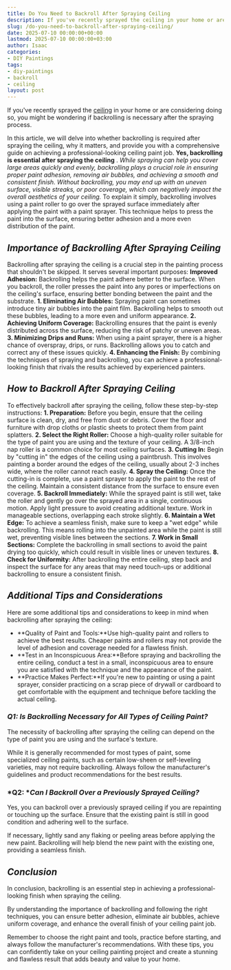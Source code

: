 ```yaml
---
title: Do You Need to Backroll After Spraying Ceiling
description: If you've recently sprayed the ceiling in your home or are considering doing so, you might be wondering if backrolling is necessary after the spraying...
slug: /do-you-need-to-backroll-after-spraying-ceiling/
date: 2025-07-10 00:00:00+00:00
lastmod: 2025-07-10 00:00:00+03:00
author: Isaac
categories:
- DIY Paintings
tags:
- diy-paintings
- backroll
- ceiling
layout: post
---
```

If you've recently sprayed the [ceiling](https://pestpolicy.com/how-do-you-paint-a-ceiling-in-a-stairwell/) in your home or are considering doing so, you might be wondering if backrolling is necessary after the spraying process.

In this article, we will delve into whether backrolling is required after spraying the ceiling, why it matters, and provide you with a comprehensive guide on achieving a professional-looking ceiling paint job.
**Yes, backrolling is essential after spraying the ceiling**
.
*While spraying can help you cover large areas quickly and evenly, backrolling plays a crucial role in ensuring proper paint adhesion, removing air bubbles, and achieving a smooth and consistent finish. Without backrolling, you may end up with an uneven surface, visible streaks, or poor coverage, which can negatively impact the overall aesthetics of your ceiling.*
To explain it simply, backrolling involves using a paint roller to go over the sprayed surface immediately after applying the paint with a paint sprayer. This technique helps to press the paint into the surface, ensuring better adhesion and a more even distribution of the paint.
## *Importance of Backrolling After Spraying Ceiling*
Backrolling after spraying the ceiling is a crucial step in the painting process that shouldn't be skipped. It serves several important purposes:
**Improved Adhesion:**
Backrolling helps the paint adhere better to the surface. When you backroll, the roller presses the paint into any pores or imperfections on the ceiling's surface, ensuring better bonding between the paint and the substrate.
**1. Eliminating Air Bubbles:**
Spraying paint can sometimes introduce tiny air bubbles into the paint film. Backrolling helps to smooth out these bubbles, leading to a more even and uniform appearance.
**2. Achieving Uniform Coverage:**
Backrolling ensures that the paint is evenly distributed across the surface, reducing the risk of patchy or uneven areas.
**3. Minimizing Drips and Runs:**
When using a paint sprayer, there is a higher chance of overspray, drips, or runs. Backrolling allows you to catch and correct any of these issues quickly.
**4. Enhancing the Finish:**
By combining the techniques of spraying and backrolling, you can achieve a professional-looking finish that rivals the results achieved by experienced painters.
## *How to Backroll After Spraying Ceiling*
To effectively backroll after spraying the ceiling, follow these step-by-step instructions:
**1. Preparation:**
Before you begin, ensure that the ceiling surface is clean, dry, and free from dust or debris. Cover the floor and furniture with drop cloths or plastic sheets to protect them from paint splatters.
**2. Select the Right Roller:**
Choose a high-quality roller suitable for the type of paint you are using and the texture of your ceiling. A 3/8-inch nap roller is a common choice for most ceiling surfaces.
**3. Cutting In:**
Begin by "cutting in" the edges of the ceiling using a paintbrush. This involves painting a border around the edges of the ceiling, usually about 2-3 inches wide, where the roller cannot reach easily.
**4. Spray the Ceiling:**
Once the cutting-in is complete, use a paint sprayer to apply the paint to the rest of the ceiling. Maintain a consistent distance from the surface to ensure even coverage.
**5. Backroll Immediately:**
While the sprayed paint is still wet, take the roller and gently go over the sprayed area in a single, continuous motion. Apply light pressure to avoid creating additional texture. Work in manageable sections, overlapping each stroke slightly.
**6. Maintain a Wet Edge:**
To achieve a seamless finish, make sure to keep a "wet edge" while backrolling. This means rolling into the unpainted area while the paint is still wet, preventing visible lines between the sections.
**7. Work in Small Sections:**
Complete the backrolling in small sections to avoid the paint drying too quickly, which could result in visible lines or uneven textures.
**8. Check for Uniformity:**
After backrolling the entire ceiling, step back and inspect the surface for any areas that may need touch-ups or additional backrolling to ensure a consistent finish.
## *Additional Tips and Considerations*
Here are some additional tips and considerations to keep in mind when backrolling after spraying the ceiling:
- **Quality of Paint and Tools:**Use high-quality paint and rollers to achieve the best results. Cheaper paints and rollers may not provide the level of adhesion and coverage needed for a flawless finish.
- **Test in an Inconspicuous Area:**Before spraying and backrolling the entire ceiling, conduct a test in a small, inconspicuous area to ensure you are satisfied with the technique and the appearance of the paint.
- **Practice Makes Perfect:**If you're new to painting or using a paint sprayer, consider practicing on a scrap piece of drywall or cardboard to get comfortable with the equipment and technique before tackling the actual ceiling.
### *Q1: Is Backrolling Necessary for All Types of Ceiling Paint?*
The necessity of backrolling after spraying the ceiling can depend on the type of paint you are using and the surface's texture.

While it is generally recommended for most types of paint, some specialized ceiling paints, such as certain low-sheen or self-leveling varieties, may not require backrolling. Always follow the manufacturer's guidelines and product recommendations for the best results.
### *Q2: **Can I Backroll Over a Previously Sprayed Ceiling?*
Yes, you can backroll over a previously sprayed ceiling if you are repainting or touching up the surface. Ensure that the existing paint is still in good condition and adhering well to the surface.

If necessary, lightly sand any flaking or peeling areas before applying the new paint. Backrolling will help blend the new paint with the existing one, providing a seamless finish.
## *Conclusion*
In conclusion, backrolling is an essential step in achieving a professional-looking finish when spraying the ceiling.

By understanding the importance of backrolling and following the right techniques, you can ensure better adhesion, eliminate air bubbles, achieve uniform coverage, and enhance the overall finish of your ceiling paint job.

Remember to choose the right paint and tools, practice before starting, and always follow the manufacturer's recommendations. With these tips, you can confidently take on your ceiling painting project and create a stunning and flawless result that adds beauty and value to your home.

